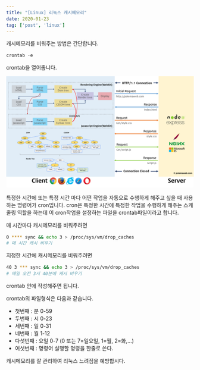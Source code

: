 ```yaml
---
title: "[Linux] 리눅스 캐시메모리"
date: 2020-01-23
tag: ['post', 'linux']
---
```


캐시메모리를 비워주는 방법은 간단합니다.

``` javascript
crontab -e
```

crontab을 열어줍니다.

![구동과정](./images/구동과정.png)

특정한 시간에 또는 특정 시간 마다 어떤 작업을 자동으로 수행하게 해주고 싶을 때 사용하는 명령어가 cron입니다.
cron은 특정한 시간에 특정한 작업을 수행하게 해주는 스케줄링 역할을 하는데 이 cron작업을 설정하는 파일을 crontab파일이라고 합니다.

매 시간마다 캐시메모리를 비워주려면

```bash
0 **** sync && echo 3 > /proc/sys/vm/drop_caches
# 매 시간 캐시 비우기
```

지정한 시간에 캐시메모리를 비워주려면

```bash
40 3 *** sync && echo 3 > /proc/sys/vm/drop_caches
# 매일 오전 3시 40분에 캐시 비우기
```

crontab 안에 작성해주면 됩니다.

crontab의 파일형식은 다음과 같습니다.

- 첫번째 :   분        0-59
- 두번째 :   시        0-23
- 세번째 :   일        0-31
- 네번째 :   월        1-12
- 다섯번째 :  요일      0-7 (0 또는 7=일요일, 1=월, 2=화,...)
- 여섯번째 : 명령어    실행할 명령을 한줄로 쓴다.

캐시메모리를 잘 관리하여 리눅스 느려짐을 예방합시다.
